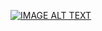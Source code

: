 [![IMAGE ALT TEXT](http://img.youtube.com/vi/AUG7ijxT5UU/0.jpg)](http://www.youtube.com/watch?v=AUG7ijxT5UU "TM2020 Raw Vehicle Data to Blender Tutorial")
